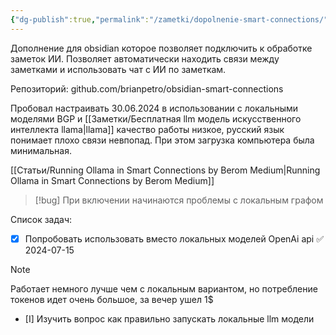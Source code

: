 ```yaml
---
{"dg-publish":true,"permalink":"/zametki/dopolnenie-smart-connections/","tags":["🤖"],"created":"2024-07-02 01:00","updated":"2024-09-03T16:25:52+03:00"}
---
```


Дополнение для obsidian которое позволяет подключить к обработке заметок ИИ. Позволяет автоматически находить связи между заметками и использовать чат с ИИ по заметкам.

Репозиторий: github.com/brianpetro/obsidian-smart-connections

Пробовал настраивать 30.06.2024 в использовании с локальными моделями BGP и [[Заметки/Бесплатная llm модель искусственного интеллекта llama\|llama]] качество работы низкое, русский язык понимает плохо связи невпопад. При этом загрузка компьютера была минимальная.

[[Статьи/Running Ollama in Smart Connections  by Berom  Medium\|Running Ollama in Smart Connections  by Berom  Medium]]

> [!bug]
> При включении начинаются проблемы с локальным графом

Список задач:
- [x] Попробовать использовать вместо локальных моделей OpenAi api ✅ 2024-07-15

> [!note]
> Работает немного лучше чем с локальным вариантом, но потребление токенов идет очень большое, за вечер ушел 1$

- [I] Изучить вопрос как правильно запускать локальные llm модели 